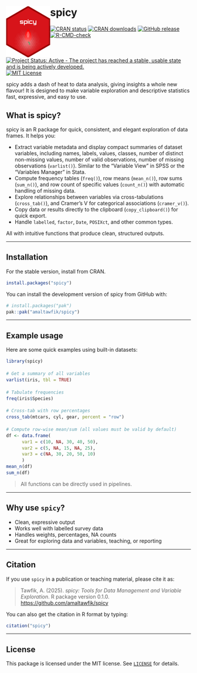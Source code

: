 
# spicy <a href="https://amaltawfik.github.io/spicy/"><img src="man/figures/logo.png" align="left" height="139" alt="spicy website" /></a>

<!-- badges: start -->

[![CRAN
status](https://www.r-pkg.org/badges/version-ago/spicy)](https://cloud.r-project.org/web/packages/spicy/)
[![CRAN
downloads](https://cranlogs.r-pkg.org/badges/grand-total/spicy)](https://cranlogs.r-pkg.org/badges/grand-total/spicy)
[![GitHub
release](https://img.shields.io/github/v/release/amaltawfik/spicy?include_prereleases&label=GitHub%20release)](https://github.com/amaltawfik/spicy/releases)
[![R-CMD-check](https://github.com/amaltawfik/spicy/actions/workflows/R-CMD-check.yaml/badge.svg)](https://github.com/amaltawfik/spicy/actions/workflows/R-CMD-check.yaml)
[![Project Status: Active - The project has reached a stable, usable
state and is being actively
developed.](https://www.repostatus.org/badges/latest/active.svg)](https://www.repostatus.org/#active)
[![MIT
License](https://img.shields.io/badge/license-MIT-blue.svg?style=flat)](https://opensource.org/licenses/MIT)
<!-- badges: end -->

spicy adds a dash of heat to data analysis, giving insights a whole new
flavour! It is designed to make variable exploration and descriptive
statistics fast, expressive, and easy to use.

## What is spicy?

spicy is an R package for quick, consistent, and elegant exploration of
data frames. It helps you:

- Extract variable metadata and display compact summaries of dataset
  variables, including names, labels, values, classes, number of
  distinct non-missing values, number of valid observations, number of
  missing observations (`varlist()`). Similar to the “Variable View” in
  SPSS or the “Variables Manager” in Stata.
- Compute frequency tables (`freq()`), row means (`mean_n()`), row sums
  (`sum_n()`), and row count of specific values (`count_n()`) with
  automatic handling of missing data.
- Explore relationships between variables via cross-tabulations
  (`cross_tab()`), and Cramer’s V for categorical associations
  (`cramer_v()`).
- Copy data or results directly to the clipboard (`copy_clipboard()`)
  for quick export.
- Handle `labelled`, `factor`, `Date`, `POSIXct`, and other common
  types.

All with intuitive functions that produce clean, structured outputs.

------------------------------------------------------------------------

## Installation

For the stable version, install from CRAN.

``` r
install.packages("spicy")
```

You can install the development version of spicy from GitHub with:

``` r
# install.packages("pak")
pak::pak("amaltawfik/spicy")
```

------------------------------------------------------------------------

## Example usage

Here are some quick examples using built-in datasets:

``` r
library(spicy)

# Get a summary of all variables
varlist(iris, tbl = TRUE)

# Tabulate frequencies
freq(iris$Species)

# Cross-tab with row percentages
cross_tab(mtcars, cyl, gear, percent = "row")

# Compute row-wise mean/sum (all values must be valid by default)
df <- data.frame(
      var1 = c(10, NA, 30, 40, 50),
      var2 = c(5, NA, 15, NA, 25),
      var3 = c(NA, 30, 20, 50, 10)
      )
mean_n(df)
sum_n(df)
```

> All functions can be directly used in pipelines.

------------------------------------------------------------------------

## Why use `spicy`?

- Clean, expressive output  
- Works well with labelled survey data  
- Handles weights, percentages, NA counts  
- Great for exploring data and variables, teaching, or reporting

------------------------------------------------------------------------

## Citation

If you use `spicy` in a publication or teaching material, please cite it
as:

> Tawfik, A. (2025). *spicy: Tools for Data Management and Variable
> Exploration*. R package version 0.1.0.
> <https://github.com/amaltawfik/spicy>

You can also get the citation in R format by typing:

``` r
citation("spicy")
```

------------------------------------------------------------------------

## License

This package is licensed under the MIT license. See [`LICENSE`](LICENSE)
for details.
